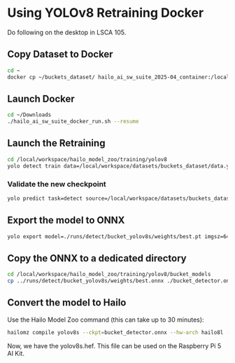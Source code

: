 # Using YOLOv8 Retraining Docker 
Do following on the desktop in LSCA 105.

## Copy Dataset to Docker
```bash
cd ~
docker cp ~/buckets_dataset/ hailo_ai_sw_suite_2025-04_container:/local/workspace/datasets/
```

## Launch Docker
```bash
cd ~/Downloads
./hailo_ai_sw_suite_docker_run.sh --resume
```

## Launch the Retraining 
```bash
cd /local/workspace/hailo_model_zoo/training/yolov8
yolo detect train data=/local/workspace/datasets/buckets_dataset/data.yaml model=yolov8s.pt name=bucket_yolov8s epochs=50 batch=16
```

### Validate the new checkpoint 

```bash
yolo predict task=detect source=/local/workspace/datasets/buckets_dataset/valid/images/IMG_4511_jpg.rf.a1ce9a90595b28c828cbe7cd098bca9d.jpg model=./runs/detect/bucket_yolov8s/weights/best.pt
```

## Export the model to ONNX

```bash
yolo export model=./runs/detect/bucket_yolov8s/weights/best.pt imgsz=640 format=onnx opset=11
```

## Copy the ONNX to a dedicated directory

```bash
cd /local/workspace/hailo_model_zoo/training/yolov8/bucket_models
cp ../runs/detect/bucket_yolov8s/weights/best.onnx ./bucket_detector.onnx
```


## Convert the model to Hailo 

Use the Hailo Model Zoo command (this can take up to 30 minutes):

```bash
hailomz compile yolov8s --ckpt=bucket_detector.onnx --hw-arch hailo8l --calib-path /local/workspace/datasets/buckets_dataset/test/images/ --classes 1 --performance
```
Now, we have the yolov8s.hef. This file can be used on the Raspberry Pi 5 AI Kit.
